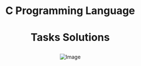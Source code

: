 # <p align="center"> C Programming Language <p>
# <p align="center"> Tasks Solutions <p>

<p align="center">
    <img src="https://secureservercdn.net/198.71.233.107/25l.a4e.myftpupload.com/wp-content/uploads/2020/06/C-Programming-online-training-nareshit.jpg?time=1611236344" alt="Image" />
</p>

